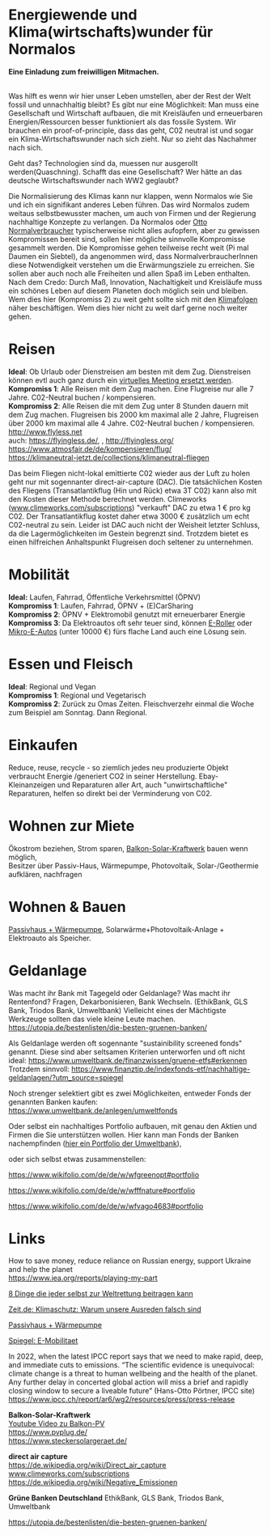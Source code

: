 # Energiewende und Klima(wirtschafts)wunder für  Normalos 
**Eine Einladung zum freiwilligen Mitmachen.** <br> <br>

Was hilft es wenn wir hier unser Leben umstellen, aber der Rest der Welt fossil und unnachhaltig bleibt?
Es gibt nur eine Möglichkeit: Man muss eine Gesellschaft und Wirtschaft aufbauen, die mit Kreisläufen und erneuerbaren Energien/Ressourcen besser funktioniert als das fossile System.
Wir brauchen ein proof-of-principle, dass das geht, C02 neutral ist und sogar ein Klima-Wirtschaftswunder nach sich zieht.
Nur so zieht das Nachahmer nach sich.

Geht das? Technologien sind da, muessen nur ausgerollt werden(Quaschning). 
Schafft das eine Gesellschaft? Wer hätte an das deutsche Wirtschaftswunder nach WW2 geglaubt? 

Die Normalisierung des Klimas kann nur klappen, wenn Normalos wie Sie und ich ein signifikant anderes Leben führen.
Das wird Normalos zudem weitaus selbstbewusster machen, um auch von Firmen und der Regierung nachhaltige Konzepte zu verlangen.
Da Normalos oder [Otto Normalverbraucher](https://de.wikipedia.org/wiki/Otto_Normalverbraucher) typischerweise nicht alles aufopfern, aber zu gewissen Kompromissen bereit sind, sollen hier mögliche sinnvolle Kompromisse gesammelt werden. Die Kompromisse gehen teilweise recht weit (Pi mal Daumen ein Siebtel), da angenommen wird, dass NormalverbraucherInnen diese Notwendigkeit verstehen um die Erwärmungsziele zu erreichen. Sie sollen aber auch noch alle Freiheiten und allen Spaß im Leben enthalten. Nach dem Credo: Durch Maß, Innovation, Nachaltigkeit und Kreisläufe muss ein schönes Leben auf diesem Planeten doch möglich sein und bleiben.
Wem dies hier (Kompromiss 2) zu weit geht sollte sich mit den [Klimafolgen](https://www.youtube.com/watch?v=JUaAgFJgNgg) näher beschäftigen.
Wem dies hier nicht zu weit darf gerne noch weiter gehen.

# Reisen
**Ideal**: Ob Urlaub oder Dienstreisen am besten mit dem Zug. Dienstreisen können evtl auch ganz durch ein [virtuelles Meeting ersetzt werden](http://www.flyless.net/Priority-Check-Out).<br>
**Kompromiss 1**: Alle Reisen mit dem Zug machen. Eine Flugreise nur alle 7 Jahre. C02-Neutral buchen / kompensieren.<br>
**Kompromiss 2**: Alle Reisen die mit dem Zug unter 8 Stunden dauern mit dem Zug machen.
Flugreisen bis 2000 km maximal alle 2 Jahre, Flugreisen über 2000 km maximal alle 4 Jahre. C02-Neutral buchen / kompensieren.<br>
http://www.flyless.net <br>
auch: https://flyingless.de/,  , http://flyingless.org/<br>
https://www.atmosfair.de/de/kompensieren/flug/ <br>
https://klimaneutral-jetzt.de/collections/klimaneutral-fliegen

Das beim Fliegen nicht-lokal emittierte C02 wieder aus der Luft zu holen geht nur mit sogennanter direct-air-capture (DAC).
Die tatsächlichen Kosten des Fliegens (Transatlantikflug (Hin und Rück) etwa 3T C02) kann also mit den Kosten dieser Methode berechnet werden.
Climeworks (www.climeworks.com/subscriptions) "verkauft" DAC zu etwa 1 € pro kg C02. Der Transatlantikflug kostet daher etwa 3000 € zusätzlich um echt C02-neutral zu sein. Leider ist DAC auch nicht der Weisheit letzter Schluss, da die Lagermöglichkeiten im Gestein begrenzt sind. Trotzdem bietet es einen  hilfreichen Anhaltspunkt Flugreisen doch seltener zu unternehmen.

# Mobilität
**Ideal:** Laufen, Fahrrad, Öffentliche Verkehrsmittel (ÖPNV)<br>
**Kompromiss 1**: Laufen, Fahrrad, ÖPNV + (E)CarSharing <br>
**Kompromiss 2**: ÖPNV + Elektromobil genutzt mit erneuerbarer Energie<br>
**Kompromiss 3**:  Da Elektroautos oft sehr teuer sind, können [E-Roller](https://www.govecsgroup.com/modelle/schwalbe) oder [Mikro-E-Autos](https://www.spiegel.de/auto/opel-rocks-e-im-test-cooler-koeder-a-cf847fd5-7f3b-4285-941d-b7eb40fe321a) (unter 10000 €) fürs flache Land auch eine Lösung sein.<br>

# Essen und Fleisch
**Ideal**: Regional und Vegan<br>
**Kompromiss 1**: Regional und Vegetarisch<br>
**Kompromiss 2**: Zurück zu Omas Zeiten. Fleischverzehr einmal die Woche zum Beispiel am Sonntag. Dann Regional. <br>

# Einkaufen
Reduce, reuse, recycle - so ziemlich jedes neu produzierte Objekt verbraucht Energie /generiert CO2 in seiner Herstellung.
Ebay-Kleinanzeigen und Reparaturen aller Art, auch "unwirtschaftliche" Reparaturen, helfen so direkt bei der Verminderung von C02.

# Wohnen zur Miete
Ökostrom beziehen, Strom sparen, [Balkon-Solar-Kraftwerk](https://www.youtube.com/watch?v=05MomMO4HTU) bauen wenn möglich,<br>
Besitzer über Passiv-Haus, Wärmepumpe, Photovoltaik, Solar-/Geothermie aufklären, nachfragen

# Wohnen & Bauen
[Passivhaus + Wärmepumpe](https://www.youtube.com/watch?v=sQJRRSnAe0A), Solarwärme+Photovoltaik-Anlage + Elektroauto als Speicher.<br>

# Geldanlage
Was macht ihr Bank mit Tagegeld oder Geldanlage? Was macht ihr Rentenfond?
Fragen, Dekarbonisieren, Bank Wechseln. (EthikBank, GLS Bank, Triodos Bank, Umweltbank)
Vielleicht eines der Mächtigste Werkzeuge sollten das viele kleine Leute machen.
https://utopia.de/bestenlisten/die-besten-gruenen-banken/

Als Geldanlage werden oft sogennante "sustainibility screened fonds" genannt. Diese sind aber seltsamen Kriterien unterworfen und oft nicht ideal:
https://www.umweltbank.de/finanzwissen/gruene-etfs#erkennen
Trotzdem sinnvoll:
https://www.finanztip.de/indexfonds-etf/nachhaltige-geldanlagen/?utm_source=spiegel

Noch strenger selektiert gibt es zwei Möglichkeiten, entweder Fonds der genannten Banken kaufen: https://www.umweltbank.de/anlegen/umweltfonds

Oder selbst ein nachhaltiges Portfolio aufbauen, mit genau den Aktien und Firmen die Sie unterstützen wollen.
Hier kann man Fonds der Banken nachempfinden ([hier ein Portfolio der Umweltbank](https://www.umweltbank.de/_Resources/Persistent/c/e/8/0/ce80ef25797166e11c334509f409365abbbc08c6/UmweltSpektrumNatur-Portfolio.pdf)), 

oder sich selbst etwas zusammenstellen:

https://www.wikifolio.com/de/de/w/wfgreenopt#portfolio

https://www.wikifolio.com/de/de/w/wfffnature#portfolio

https://www.wikifolio.com/de/de/w/wfvago4683#portfolio


# Links
How to save money, reduce reliance on Russian energy, support Ukraine and help the planet<br>
https://www.iea.org/reports/playing-my-part

[8 Dinge die jeder selbst zur Weltrettung beitragen kann](https://murmann-magazin.de/economy/2017/10/klimawandel-8-dinge-die-jeder-selbst-zur-weltrettung-beitragen-kann/)

[Zeit.de: Klimaschutz: Warum unsere Ausreden falsch sind](https://www.zeit.de/gesellschaft/2019-04/klimaschutz-oekologie-nachhaltigkeit-flugreisen-fleischkonsum-fossile-brennstoffe)

[Passivhaus + Wärmepumpe](https://www.youtube.com/watch?v=sQJRRSnAe0A)

[Spiegel: E-Mobilitaet](https://www.spiegel.de/auto/elektroautos-tatsaechlicher-co2-ausstoss-niedriger-als-bisher-angenommen-a-01907849-ede6-4f24-8c3f-89475aadbe69)

In 2022, when the latest IPCC report says that we need to make rapid, deep, and immediate cuts to emissions.
“The scientific evidence is unequivocal: climate change is a threat to human wellbeing and the health of the planet. Any further delay in concerted global action will miss a brief and rapidly closing window to secure a liveable future” (Hans-Otto Pörtner, IPCC site) <br>
https://www.ipcc.ch/report/ar6/wg2/resources/press/press-release

**Balkon-Solar-Kraftwerk**<br>
[Youtube Video zu Balkon-PV](https://www.youtube.com/watch?v=05MomMO4HTU)<br>
https://www.pvplug.de/<br>
https://www.steckersolargeraet.de/<br>

**direct air capture** <br>
https://de.wikipedia.org/wiki/Direct_air_capture <br>
www.climeworks.com/subscriptions<br>
https://de.wikipedia.org/wiki/Negative_Emissionen

**Grüne Banken Deutschland**
EthikBank, GLS Bank, Triodos Bank, Umweltbank

https://utopia.de/bestenlisten/die-besten-gruenen-banken/
